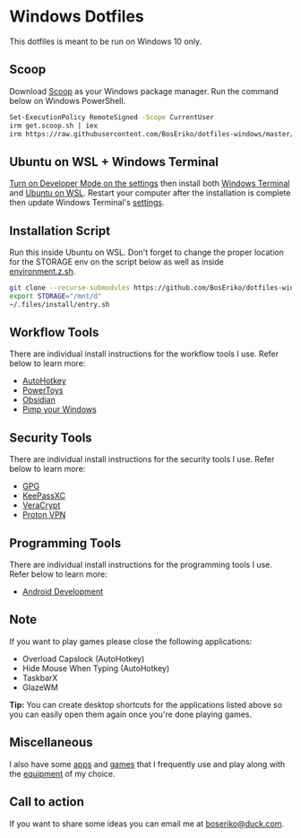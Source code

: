 # Windows Dotfiles
This dotfiles is meant to be run on Windows 10 only.

## Scoop
Download [Scoop](https://scoop.sh/) as your Windows package manager. Run the command below on Windows PowerShell.
``` sh
Set-ExecutionPolicy RemoteSigned -Scope CurrentUser
irm get.scoop.sh | iex
irm https://raw.githubusercontent.com/BosEriko/dotfiles-windows/master/scoop/install.sh | iex
```

## Ubuntu on WSL + Windows Terminal
[Turn on Developer Mode on the settings](markdown/enable-developer-mode.md) then install both [Windows Terminal](https://apps.microsoft.com/store/detail/windows-terminal/9N0DX20HK701) and [Ubuntu on WSL](https://ubuntu.com/tutorials/install-ubuntu-on-wsl2-on-windows-10#1-overview). Restart your computer after the installation is complete then update Windows Terminal's [settings](windows-terminal/settings.json).

## Installation Script
Run this inside Ubuntu on WSL. Don't forget to change the proper location for the STORAGE env on the script below as well as inside [environment.z.sh](zsh/environment.z.sh).
``` sh
git clone --recurse-submodules https://github.com/BosEriko/dotfiles-windows.git ~/.files
export STORAGE="/mnt/d"
~/.files/install/entry.sh
```

## Workflow Tools
There are individual install instructions for the workflow tools I use. Refer below to learn more:
- [AutoHotkey](markdown/readme/autohotkey.md)
- [PowerToys](markdown/readme/powertoys.md)
- [Obsidian](markdown/readme/obsidian.md)
- [Pimp your Windows](markdown/readme/pimp-your-windows.md)

## Security Tools
There are individual install instructions for the security tools I use. Refer below to learn more:
- [GPG](markdown/readme/gpg.md)
- [KeePassXC](markdown/readme/keepassxc.md)
- [VeraCrypt](markdown/readme/veracrypt.md)
- [Proton VPN](markdown/readme/proton-vpn.md)

## Programming Tools
There are individual install instructions for the programming tools I use. Refer below to learn more:
- [Android Development](markdown/readme/android-development.md)

## Note
If you want to play games please close the following applications:

- Overload Capslock (AutoHotkey)
- Hide Mouse When Typing (AutoHotkey)
- TaskbarX
- GlazeWM

**Tip:** You can create desktop shortcuts for the applications listed above so you can easily open them again once you're done playing games.

## Miscellaneous
I also have some [apps](markdown/apps.md) and [games](markdown/games.md) that I frequently use and play along with the [equipment](markdown/equipment.md) of my choice.

## Call to action
If you want to share some ideas you can email me at boseriko@duck.com.
